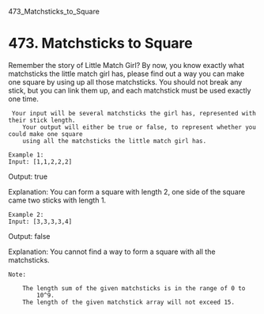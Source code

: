 473_Matchsticks_to_Square
# 473. Matchsticks to Square

Remember the story of Little Match Girl? By now, you know exactly what matchsticks the little
        match girl has, please find out a way you can make one square by using up all those
        matchsticks. You should not break any stick, but you can link them up, and each matchstick
        must be used exactly one time.

     Your input will be several matchsticks the girl has, represented with their stick length.
        Your output will either be true or false, to represent whether you could make one square
        using all the matchsticks the little match girl has.

    Example 1:
    Input: [1,1,2,2,2]
Output: true

Explanation: You can form a square with length 2, one side of the square came two sticks with length 1.

    

    Example 2:
    Input: [3,3,3,3,4]
Output: false

Explanation: You cannot find a way to form a square with all the matchsticks.

    

    Note:
    
        The length sum of the given matchsticks is in the range of 0 to
            10^9.
        The length of the given matchstick array will not exceed 15.